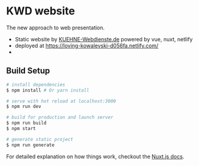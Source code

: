 # KWD website

The new approach to web presentation.

* Static website by [KUEHNE-Webdienste.de](https://kuehne-webdienste.de) powered by vue, nuxt, netlify
* deployed at https://loving-kowalevski-d056fa.netlify.com/
*

## Build Setup

``` bash
# install dependencies
$ npm install # Or yarn install

# serve with hot reload at localhost:3000
$ npm run dev

# build for production and launch server
$ npm run build
$ npm start

# generate static project
$ npm run generate
```

For detailed explanation on how things work, checkout the [Nuxt.js docs](https://github.com/nuxt/nuxt.js).
